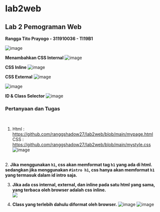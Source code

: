 # lab2web

<h2>Lab 2 Pemograman Web</h2>
<b>Rangga Tito Prayogo - 311910036 - TI19B1 </b>

![image](https://user-images.githubusercontent.com/46300525/113235081-ab4f0b80-92cc-11eb-9ce1-06651ddb8831.png)

<b>Menambahkan CSS Internal</b>
![image](https://user-images.githubusercontent.com/46300525/113235179-d0dc1500-92cc-11eb-8a95-9435a7d4a7eb.png)

<b>CSS Inline</b>
![image](https://user-images.githubusercontent.com/46300525/113235386-231d3600-92cd-11eb-8b41-ea36ea46e8ec.png)

<b>CSS External</b>
![image](https://user-images.githubusercontent.com/46300525/113235634-ac346d00-92cd-11eb-90fb-775e67f15c38.png)


![image](https://user-images.githubusercontent.com/46300525/113235934-1b11c600-92ce-11eb-95bd-6f3687bebcb8.png)

<b>ID & Class Selector</b>
![image](https://user-images.githubusercontent.com/46300525/113236321-d8042280-92ce-11eb-9268-7bc9b54423f8.png)

<h3>Pertanyaan dan Tugas</h3> <br>

1. Html : https://github.com/ranggshadow27/lab2web/blob/main/mypage.html <br>
   CSS : https://github.com/ranggshadow27/lab2web/blob/main/mystyle.css
   ![image](https://user-images.githubusercontent.com/46300525/113240913-d723be80-92d7-11eb-9459-9b9ab6b19e83.png)

<br>
2. <b>Jika menggunakan <code>h1</code>, css akan memformat tag <code>h1</code> yang ada di html. sedangkan jika menggunakan <code>#intro h1</code>, css hanya akan memformat <code>h1</code> yang termasuk dalam id intro saja.</b>
<br>

3. <b>Jika ada css internal, external, dan inline pada satu html yang sama, yang terbaca oleh browser adalah css inline.</b>  
<img src='https://user-images.githubusercontent.com/46300525/113239485-08e75600-92d5-11eb-9e0c-df606fc11387.png'> <br>

4. <b>Class yang terlebih dahulu diformat oleh browser.</b>
![image](https://user-images.githubusercontent.com/46300525/113239958-f4f02400-92d5-11eb-89b7-a63a3855d03c.png)
![image](https://user-images.githubusercontent.com/46300525/113240039-151fe300-92d6-11eb-8501-51c9c0fee8a6.png)



